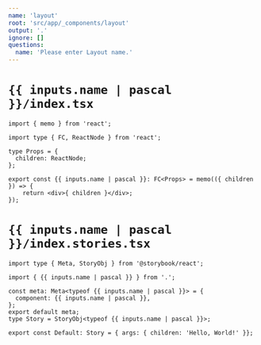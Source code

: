 ```yaml
---
name: 'layout'
root: 'src/app/_components/layout'
output: '.'
ignore: []
questions:
  name: 'Please enter Layout name.'
---
```


# `{{ inputs.name | pascal }}/index.tsx`

```tsx
import { memo } from 'react';

import type { FC, ReactNode } from 'react';

type Props = {
  children: ReactNode;
};

export const {{ inputs.name | pascal }}: FC<Props> = memo(({ children }) => {
    return <div>{ children }</div>;
});
```

# `{{ inputs.name | pascal }}/index.stories.tsx`

```tsx
import type { Meta, StoryObj } from '@storybook/react';

import { {{ inputs.name | pascal }} } from '.';

const meta: Meta<typeof {{ inputs.name | pascal }}> = {
  component: {{ inputs.name | pascal }},
};
export default meta;
type Story = StoryObj<typeof {{ inputs.name | pascal }}>;

export const Default: Story = { args: { children: 'Hello, World!' }};
```
